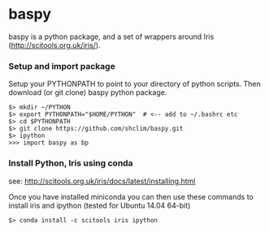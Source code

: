 # baspy

baspy is a python package, and a set of wrappers around Iris (http://scitools.org.uk/iris/).

### Setup and import package

Setup your PYTHONPATH to point to your directory of python scripts.  Then download (or git clone) baspy python package.

```
$> mkdir ~/PYTHON
$> export PYTHONPATH="$HOME/PYTHON"  # <-- add to ~/.bashrc etc
$> cd $PYTHONPATH
$> git clone https://github.com/shclim/baspy.git
$> ipython
>>> import baspy as bp
```

### Install Python, Iris using conda

see: http://scitools.org.uk/iris/docs/latest/installing.html

Once you have installed miniconda you can then use these commands to install iris and ipython (tested for Ubuntu 14.04 64-bit)

```
$> conda install -c scitools iris ipython
```
